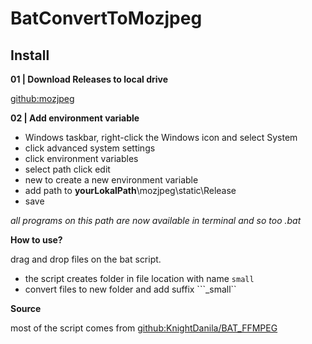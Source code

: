 # BatConvertToMozjpeg

## Install

**01 | Download Releases to local drive**

[github:mozjpeg](https://github.com/mozilla/mozjpeg)

**02 | Add environment variable**

- Windows taskbar, right-click the Windows icon and select System
- click advanced system settings
- click environment variables
- select path click edit
- new to create a new environment variable
- add path to **yourLokalPath**\mozjpeg\static\Release
- save

*all programs on this path are now available in terminal and so too .bat*

**How to use?**

drag and drop files on the bat script.

- the script creates folder in file location with name ``small``
- convert files to new folder and add suffix ```_small``

**Source**

most of the script comes from [github:KnightDanila/BAT_FFMPEG](https://github.com/KnightDanila/BAT_FFMPEG)

